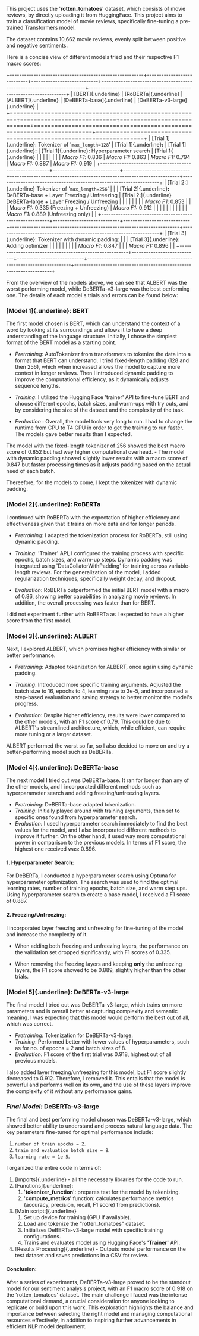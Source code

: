 This project uses the '**rotten_tomatoes**' dataset, which consists of movie reviews, by directly uploading it from HuggingFace. This project aims to train a classification model of movie reviews, specifically fine-tuning a pre-trained Transformers model.

The dataset contains 10,662 movie reviews, evenly split between positive and negative sentiments.

Here is a concise view of different models tried and their respective F1 macro scores:

+--------------------------------------------------------+----------------------------+----------------------------+-----------------------------------------------------------------------+--------------------------------------------------------------------+
| [BERT]{.underline}                                     | [RoBERTa]{.underline}      | [ALBERT]{.underline}       | [DeBERTa-base]{.underline}                                            | [DeBERTa-v3-large]{.underline}                                     |
+========================================================+============================+============================+=======================================================================+====================================================================+
| [Trial 1]{.underline}: Tokenizer of '`max_length=128`' | [Trial 1]{.underline}**:** | [Trial 1]{.underline}**:** | [Trial 1]{.underline}**:** Hyperparameter search                      | [Trial 1:]{.underline}                                             |
|                                                        |                            |                            |                                                                       |                                                                    |
| *Macro F1*: 0.836                                      | *Macro F1:* 0.863          | *Macro F1:* 0.794          | *Macro F1:* 0.887                                                     | *Macro F1:* 0.919                                                  |
+--------------------------------------------------------+----------------------------+----------------------------+-----------------------------------------------------------------------+--------------------------------------------------------------------+
| [Trial 2:]{.underline} Tokenizer of '`max_length=256`' |                            |                            | [Trial 2]{.underline}**:** DeBERTa-base + Layer Freezing / Unfreezing | [Trial 2:]{.underline} DeBERTa-large + Layer Freezing / Unfreezing |
|                                                        |                            |                            |                                                                       |                                                                    |
| *Macro F1*: 0.853                                      |                            |                            | *Macro F1:* 0.335 (Freezing + Unfreezing)                             | *Macro F1:* 0.912                                                  |
|                                                        |                            |                            |                                                                       |                                                                    |
|                                                        |                            |                            | *Macro F1:* 0.889 (Unfreezing only)                                   |                                                                    |
+--------------------------------------------------------+----------------------------+----------------------------+-----------------------------------------------------------------------+--------------------------------------------------------------------+
| [Trial 3]{.underline}: Tokenizer with dynamic padding: |                            |                            | [Trial 3]{.underline}**:** Adding optimizer                           |                                                                    |
|                                                        |                            |                            |                                                                       |                                                                    |
| *Macro F1*: 0.847                                      |                            |                            | *Macro F1:* 0.896                                                     |                                                                    |
+--------------------------------------------------------+----------------------------+----------------------------+-----------------------------------------------------------------------+--------------------------------------------------------------------+

From the overview of the models above, we can see that ALBERT was the worst performing model, while DeBERTa-v3-large was the best performing one. The details of each model's trials and errors can be found below:

### [**Model 1**]{.underline}**: BERT**

The first model chosen is BERT, which can understand the context of a word by looking at its surroundings and allows it to have a deep understanding of the language structure. Initially, I chose the simplest format of the BERT model as a starting point.

-   *Pretraining*: AutoTokenizer from transformers to tokenize the data into a format that BERT can understand. I tried fixed-length padding (128 and then 256), which when increased allows the model to capture more context in longer reviews. Then I introduced dynamic padding to improve the computational efficiency, as it dynamically adjusts sequence lengths.

-   *Training*: I utilized the Hugging Face 'trainer' API to fine-tune BERT and choose different epochs, batch sizes, and warm-ups with try outs, and by considering the size of the dataset and the complexity of the task.

-   *Evaluation* : Overall, the model took very long to run. I had to change the runtime from CPU to T4 GPU in order to get the training to run faster. The models gave better results than I expected.

The model with the fixed-length tokenizer of 256 showed the best macro score of 0.852 but had way higher computational overhead. - The model with dynamic padding showed slightly lower results with a macro score of 0.847 but faster processing times as it adjusts padding based on the actual need of each batch.

Thereefore, for the models to come, I kept the tokenizer with dynamic padding.

### [**Model 2**]{.underline}**: RoBERTa**

I continued with RoBERTa with the expectation of higher efficiency and effectiveness given that it trains on more data and for longer periods.

-   *Pretraining*: I adapted the tokenization process for RoBERTa, still using dynamic padding.

-   *Training*: 'Trainer' API, I configured the training process with specific epochs, batch sizes, and warm-up steps. Dynamic padding was integrated using 'DataCollatorWithPadding' for training across variable-length reviews. For the generalization of the model, I added regularization techniques, specifically weight decay, and dropout.

-   *Evaluation*: RoBERTa outperformed the initial BERT model with a macro of 0.86, showing better capabilities in analyzing movie reviews. In addition, the overall processing was faster than for BERT.

I did not experiment further with RoBERTa as I expected to have a higher score from the first model.

### [**Model 3**]{.underline}**: ALBERT**

Next, I explored ALBERT, which promises higher efficiency with similar or better performance.

-   *Pretraining*: Adapted tokenization for ALBERT, once again using dynamic padding.

-   *Training*: Introduced more specific training arguments. Adjusted the batch size to 16, epochs to 4, learning rate to 3e-5, and incorporated a step-based evaluation and saving strategy to better monitor the model's progress.

-   *Evaluation*: Despite higher efficiency, results were lower compared to the other models, with an F1 score of 0.79. This could be due to ALBERT's streamlined architecture, which, while efficient, can require more tuning or a larger dataset.

ALBERT performed the worst so far, so I also decided to move on and try a better-performing model such as DeBERTa.

### [**Model 4**]{.underline}**: DeBERTa-base**

The next model I tried out was DeBERTa-base. It ran for longer than any of the other models, and I incorporated different methods such as hyperparameter search and adding freezing/unfreezing layers.

-   *Pretraining*: DeBERTa-base adapted tokenization.
-   *Training*: Initially played around with training arguments, then set to specific ones found from hyperparameter search.
-   *Evaluation:* I used hyperparameter search immediately to find the best values for the model, and I also incorporated different methods to improve it further. On the other hand, it used way more computational power in comparison to the previous models. In terms of F1 score, the highest one received was: 0.896.

#### 1. Hyperparameter Search:

For DeBERTa, I conducted a hyperparameter search using Optuna for hyperparameter optimization. The search was used to find the optimal learning rates, number of training epochs, batch size, and warm step ups. Using hyperparameter search to create a base model, I received a F1 score of 0.887.

#### 2. Freezing/Unfreezing:

I incorporated layer freezing and unfreezing for fine-tuning of the model and increase the complexity of it.

-   When adding both freezing and unfreezing layers, the performance on the validation set dropped significantly, with F1 scores of 0.335.

-   When removing the freezing layers and keeping **only** the unfreezing layers, the F1 score showed to be 0.889, slightly higher than the other trials.

### [**Model 5**]{.underline}**: DeBERTa-v3-large**

The final model I tried out was DeBERTa-v3-large, which trains on more parameters and is overall better at capturing complexity and semantic meaning. I was expecting that this model would perform the best out of all, which was correct.

-   *Pretraining*: Tokenization for DeBERTa-v3-large.
-   *Training*: Performed better with lower values of hyperparameters, such as for no. of epochs = 2 and batch sizes of 8.
-   *Evaluation:* F1 score of the first trial was 0.918, highest out of all previous models.

I also added layer freezing/unfreezing for this model, but F1 score slightly decreased to 0.912. Therefore, I removed it. This entails that the model is powerful and performs well on its own, and the use of these layers improve the complexity of it without any performance gains.

### *Final Model:* DeBERTa-v3-large

The final and best performing model chosen was DeBERTa-v3-large, which showed better ability to understand and process natural language data. The key parameters fine-tuned for optimal performance include:

1.  `number of train epochs = 2`.
2.  `train and evaluation batch size = 8`.
3.  `learning rate = 1e-5`.

I organized the entire code in terms of:

1.  [Imports]{.underline} - all the necessary libraries for the code to run.
2.  [Functions]{.underline}:
    1.  '**tokenizer_function**': prepares text for the model by tokenizing.
    2.  '**compute_metrics**' function: calculates performance metrics (accuracy, precision, recall, F1 score) from predictions).
3.  [Main script:]{.underline}
    1.  Set up device for training (GPU if available).
    2.  Load and tokenize the "rotten_tomatoes" dataset.
    3.  Initializes DeBERTa-v3-large model with specific training configurations.
    4.  Trains and evaluates model using Hugging Face's **'Trainer'** API.
4.  [Results Processing]{.underline} - Outputs model performance on the test dataset and saves predictions in a CSV for review.

#### Conclusion:

After a series of experiments, DeBERTa-v3-large proved to be the standout model for our sentiment analysis project, with an F1 macro score of 0.918 on the 'rotten_tomatoes' dataset. The main challenge I faced was the intense computational demand, a crucial consideration for anyone looking to replicate or build upon this work. This exploration highlights the balance and importance between selecting the right model and managing computational resources effectively, in addition to inspiring further advancements in efficient NLP model deployment.
